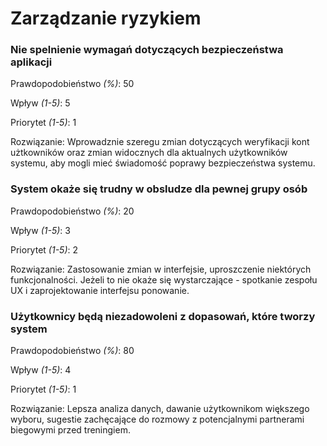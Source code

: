 # Zarządzanie ryzykiem

### Nie spelnienie wymagań dotyczących bezpieczeństwa aplikacji

Prawdopodobieństwo _(%)_: 50

Wpływ _(1-5)_: 5

Priorytet _(1-5)_: 1

Rozwiązanie: Wprowadznie szeregu zmian dotyczących weryfikacji kont użtkowników oraz zmian widocznych dla aktualnych użytkowników systemu, aby mogli mieć świadomość poprawy bezpieczeństwa systemu.

### System okaże się trudny w obsludze dla pewnej grupy osób

Prawdopodobieństwo _(%)_: 20

Wpływ _(1-5)_: 3

Priorytet _(1-5)_: 2

Rozwiązanie: Zastosowanie zmian w interfejsie, uproszczenie niektórych funkcjonalności. Jeżeli to nie okaże się wystarczające - spotkanie zespołu UX i zaprojektowanie interfejsu ponowanie.

### Użytkownicy będą niezadowoleni z dopasowań, które tworzy system

Prawdopodobieństwo _(%)_: 80

Wpływ _(1-5)_: 4

Priorytet _(1-5)_: 1

Rozwiązanie: Lepsza analiza danych, dawanie użytkownikom większego wyboru, sugestie zachęcające do rozmowy z potencjalnymi partnerami biegowymi przed treningiem.

<!--stackedit_data:
eyJoaXN0b3J5IjpbMjc1OTMzMDkxXX0=
-->